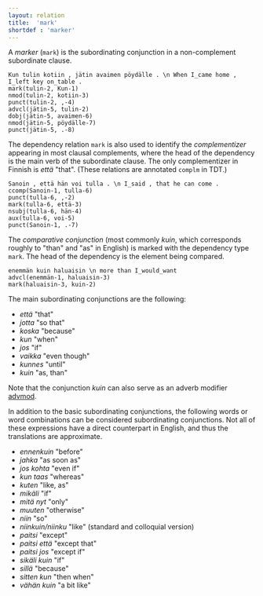 ```yaml
---
layout: relation
title:  'mark'
shortdef : 'marker'
---
```


A *marker* (`mark`) is the subordinating conjunction in a
non-complement subordinate clause.

<!-- fname:mark.pdf -->
~~~ sdparse
Kun tulin kotiin , jätin avaimen pöydälle . \n When I_came home , I_left key on_table .
mark(tulin-2, Kun-1)
nmod(tulin-2, kotiin-3)
punct(tulin-2, ,-4)
advcl(jätin-5, tulin-2)
dobj(jätin-5, avaimen-6)
nmod(jätin-5, pöydälle-7)
punct(jätin-5, .-8)
~~~

The dependency relation `mark` is also used to identify the
*complementizer* appearing in most clausal complements, where the head
of the dependency is the main verb of the subordinate clause. The only
complementizer in Finnish is _että_ "that". (These relations are
annotated `complm` in TDT.)

<!-- fname:complm.pdf -->
~~~ sdparse
Sanoin , että hän voi tulla . \n I_said , that he can come .
ccomp(Sanoin-1, tulla-6)
punct(tulla-6, ,-2)
mark(tulla-6, että-3)
nsubj(tulla-6, hän-4)
aux(tulla-6, voi-5)
punct(Sanoin-1, .-7)
~~~

<!--details-->

The *comparative conjunction* (most commonly *kuin*, which corresponds
roughly to "than" and "as" in English) is marked with the dependency
type `mark`. The head of the dependency is the element
being compared.

<!-- fname:comparator.pdf -->
~~~ sdparse
enemmän kuin haluaisin \n more than I_would_want
advcl(enemmän-1, haluaisin-3)
mark(haluaisin-3, kuin-2)
~~~


The main subordinating conjunctions are the following:

* _että_ "that"
* _jotta_ "so that"
* _koska_ "because"
* _kun_ "when"
* _jos_ "if"
* _vaikka_ "even though"
* _kunnes_ "until"
* _kuin_ "as, than"

Note that the conjunction *kuin* can also serve as an
adverb modifier [advmod]().

In addition to the basic subordinating conjunctions, the following
words or word combinations can be considered subordinating
conjunctions. Not all of these expressions have a direct
counterpart in English, and thus the translations are approximate.

* _ennenkuin_ "before"
* _jahka_ "as soon as"
* _jos kohta_ "even if"
* _kun taas_ "whereas"
* _kuten_ "like, as"
* _mikäli_ "if"
* _mitä nyt_ "only"
* _muuten_ "otherwise"
* _niin_ "so"
* _niinkuin/niinku_ "like" (standard and colloquial version)
* _paitsi_ "except"
* _paitsi että_ "except that"
* _paitsi jos_ "except if"
* _sikäli kuin_ "if"
* _sillä_ "because"
* _sitten kun_ "then when"
* _vähän kuin_ "a bit like"
<!-- Interlanguage links updated Út zář 29 20:23:34 CEST 2020 -->
